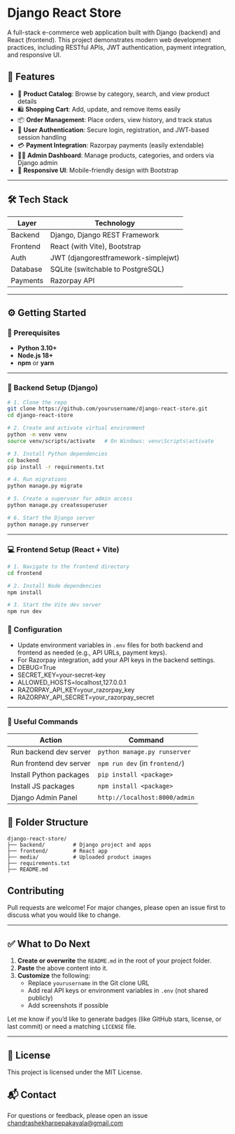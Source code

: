 # Django React Store

A full-stack e-commerce web application built with Django (backend) and React (frontend). This project demonstrates modern web development practices, including RESTful APIs, JWT authentication, payment integration, and responsive UI.

## 🚀 Features

- 🛒 **Product Catalog**: Browse by category, search, and view product details
- 🛍️ **Shopping Cart**: Add, update, and remove items easily
- 📦 **Order Management**: Place orders, view history, and track status
- 🔐 **User Authentication**: Secure login, registration, and JWT-based session handling
- 💳 **Payment Integration**: Razorpay payments (easily extendable)
- 🧑‍💻 **Admin Dashboard**: Manage products, categories, and orders via Django admin
- 📱 **Responsive UI**: Mobile-friendly design with Bootstrap

---

## 🛠️ Tech Stack

| Layer      | Technology                        |
|------------|-----------------------------------|
| Backend    | Django, Django REST Framework     |
| Frontend   | React (with Vite), Bootstrap      |
| Auth       | JWT (djangorestframework-simplejwt) |
| Database   | SQLite (switchable to PostgreSQL) |
| Payments   | Razorpay API                      |

---

## ⚙️ Getting Started

### 📌 Prerequisites

- **Python 3.10+**
- **Node.js 18+**
- **npm** or **yarn**

---

### 🔧 Backend Setup (Django)

```bash
# 1. Clone the repo
git clone https://github.com/yourusername/django-react-store.git
cd django-react-store

# 2. Create and activate virtual environment
python -m venv venv
source venv/scripts/activate   # On Windows: venv\Scripts\activate

# 3. Install Python dependencies
cd backend
pip install -r requirements.txt

# 4. Run migrations
python manage.py migrate

# 5. Create a superuser for admin access
python manage.py createsuperuser

# 6. Start the Django server
python manage.py runserver
```
---

### 💻 Frontend Setup (React + Vite)

```bash
# 1. Navigate to the frontend directory
cd frontend

# 2. Install Node dependencies
npm install

# 3. Start the Vite dev server
npm run dev
```

### 🔐 Configuration

- Update environment variables in `.env` files for both backend and frontend as needed (e.g., API URLs, payment keys).
- For Razorpay integration, add your API keys in the backend settings.
- DEBUG=True
- SECRET_KEY=your-secret-key
- ALLOWED_HOSTS=localhost,127.0.0.1
- RAZORPAY_API_KEY=your_razorpay_key
- RAZORPAY_API_SECRET=your_razorpay_secret

---

### 🧪 Useful Commands

| Action                  | Command                        |
| ----------------------- | ------------------------------ |
| Run backend dev server  | `python manage.py runserver`   |
| Run frontend dev server | `npm run dev` (in `frontend/`) |
| Install Python packages | `pip install <package>`        |
| Install JS packages     | `npm install <package>`        |
| Django Admin Panel      | `http://localhost:8000/admin`  |

## 📁 Folder Structure

```
django-react-store/
├── backend/         # Django project and apps
├── frontend/        # React app
├── media/           # Uploaded product images
├── requirements.txt
├── README.md
```

## Contributing

Pull requests are welcome! For major changes, please open an issue first to discuss what you would like to change.

---

## ✅ What to Do Next

1. **Create or overwrite** the `README.md` in the root of your project folder.
2. **Paste** the above content into it.
3. **Customize** the following:
   - Replace `yourusername` in the Git clone URL
   - Add real API keys or environment variables in `.env` (not shared publicly)
   - Add screenshots if possible

Let me know if you’d like to generate badges (like GitHub stars, license, or last commit) or need a matching `LICENSE` file.

---

## 📝 License

This project is licensed under the MIT License.

## 📬 Contact

For questions or feedback, please open an issue [chandrashekharpepakayala@gmail.com](mailto:chandrashekharpepakayala@gmail.com)